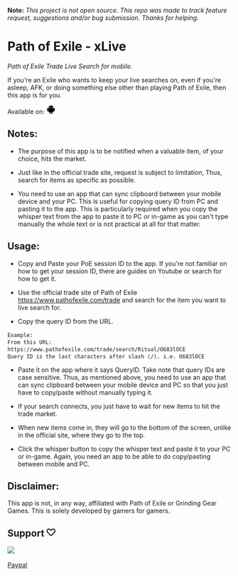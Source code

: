 **Note:** *This project is not open source. This repo was made to track feature request, suggestions and/or bug submission. Thanks for helping.*

# Path of Exile - xLive

*Path of Exile Trade Live Search for mobile.*

If you're an Exile who wants to keep your live searches on, even if you're asleep, AFK, or doing something else other than playing Path of Exile, then this app is for you.

Available on: <img src="android-character-symbol.png" width="20" alt="android">

## Notes:
- The purpose of this app is to be notified when a valuable item, of your choice, hits the market.

- Just like in the official trade site, request is subject to limitation, Thus, search for items as specific as possible.

- You need to use an app that can sync clipboard between your mobile device and your PC. This is useful for copying query ID from PC and pasting it to the app. This is particularly required when you copy the whisper text from the app to paste it to PC or in-game as you can't type manually the whole text or is not practical at all for that matter.

## Usage:
- Copy and Paste your PoE session ID to the app. If you're not familiar on how to get your session ID, there are guides on Youtube or search for how to get it.

- Use the official trade site of Path of Exile https://www.pathofexile.com/trade and search for the item you want to live search for.

- Copy the query ID from the URL.
```
Example:
From this URL: https://www.pathofexile.com/trade/search/Ritual/O683lOCE
Query ID is the last characters after slash (/). i.e. O683lOCE
```

- Paste it on the app where it says QueryID. Take note that query IDs are case sensitive. Thus, as mentioned above, you need to use an app that can sync clipboard between your mobile device and PC so that you just have to copy/paste without manually typing it.

- If your search connects, you just have to wait for new items to hit the trade market.

- When new items come in, they will go to the bottom of the screen, unlike in the official site, where they go to the top.

- Click the whisper button to copy the whisper text and paste it to your PC or in-game. Again, you need an app to be able to do copy/pasting between mobile and PC.

## Disclaimer:
This app is not, in any way, affiliated with Path of Exile or Grinding Gear Games. This is solely developed by gamers for gamers.

## Support <img src="heart.png" width="20" alt="android">
<p><a href="https://patreon.com/mrkvn"><img src="https://img.shields.io/endpoint.svg?url=https%3A%2F%2Fshieldsio-patreon.vercel.app%2Fapi%3Fusername%3Dmrkvn%26type%3Dpatrons&style=for-the-badge" /> </a></p>

[Paypal](https://paypal.me/mrkvn69)
